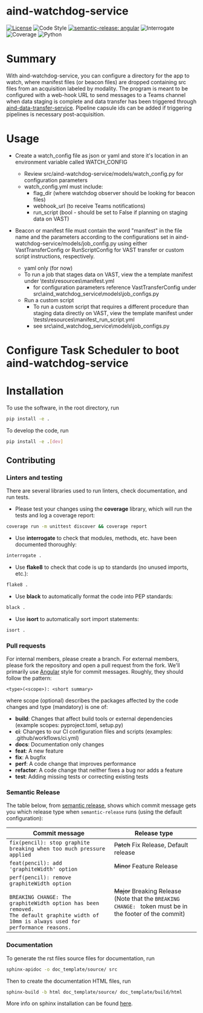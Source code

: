 # aind-watchdog-service

[![License](https://img.shields.io/badge/license-MIT-brightgreen)](LICENSE)
![Code Style](https://img.shields.io/badge/code%20style-black-black)
[![semantic-release: angular](https://img.shields.io/badge/semantic--release-angular-e10079?logo=semantic-release)](https://github.com/semantic-release/semantic-release)
![Interrogate](https://img.shields.io/badge/interrogate-100.0%25-brightgreen)
![Coverage](https://img.shields.io/badge/coverage-100%25-brightgreen?logo=codecov)
![Python](https://img.shields.io/badge/python->=3.7-blue?logo=python)

# Summary

With aind-watchdog-service, you can configure a directory for the app to watch, where manifest files (or beacon files) are dropped containing src files from an acquisition labeled by modality. The program is meant to be configured with a web-hook URL to send messages to a Teams channel when data staging is complete and data transfer has been triggered through [aind-data-transfer-service](https://github.com/AllenNeuralDynamics/aind-data-transfer-service). Pipeline capsule ids can be added if triggering pipelines is necessary post-acquisition.

# Usage
* Create a watch_config file as json or yaml and store it's location in an environment variable called WATCH_CONFIG
    * Review src/aind-watchdog-service/models/watch_config.py for configuration parameters
    * watch_config.yml must include:
        * flag_dir (where watchdog observer should be looking for beacon files)
        * webhook_url (to receive Teams notifications)
        * run_script (bool - should be set to False if planning on staging data on VAST)

* Beacon or manifest file must contain the word "manifest" in the file name and the parameters according to the configurations set in aind-watchdog-service/models/job_config.py using either VastTransferConfig or RunScriptConfig for VAST transfer or custom script instructions, respectively. 
    * yaml only (for now)
    * To run a job that stages data on VAST, view the a template manifest under \tests\resources\manifest.yml
        * for configuration parameters reference VastTransferConfig under src\aind_watchdog_service\models\job_configs.py
    * Run a custom script
        * To run a custom script that requires a different procedure than staging data directly on VAST, view the template manifest under \tests\resources\manifest_run_script.yml
        * see src\aind_watchdog_service\models\job_configs.py

# Configure Task Scheduler to boot aind-watchdog-service


# Installation
To use the software, in the root directory, run
```bash
pip install -e .
```

To develop the code, run
```bash
pip install -e .[dev]
```

## Contributing

### Linters and testing

There are several libraries used to run linters, check documentation, and run tests.

- Please test your changes using the **coverage** library, which will run the tests and log a coverage report:

```bash
coverage run -m unittest discover && coverage report
```

- Use **interrogate** to check that modules, methods, etc. have been documented thoroughly:

```bash
interrogate .
```

- Use **flake8** to check that code is up to standards (no unused imports, etc.):
```bash
flake8 .
```

- Use **black** to automatically format the code into PEP standards:
```bash
black .
```

- Use **isort** to automatically sort import statements:
```bash
isort .
```

### Pull requests

For internal members, please create a branch. For external members, please fork the repository and open a pull request from the fork. We'll primarily use [Angular](https://github.com/angular/angular/blob/main/CONTRIBUTING.md#commit) style for commit messages. Roughly, they should follow the pattern:
```text
<type>(<scope>): <short summary>
```

where scope (optional) describes the packages affected by the code changes and type (mandatory) is one of:

- **build**: Changes that affect build tools or external dependencies (example scopes: pyproject.toml, setup.py)
- **ci**: Changes to our CI configuration files and scripts (examples: .github/workflows/ci.yml)
- **docs**: Documentation only changes
- **feat**: A new feature
- **fix**: A bugfix
- **perf**: A code change that improves performance
- **refactor**: A code change that neither fixes a bug nor adds a feature
- **test**: Adding missing tests or correcting existing tests

### Semantic Release

The table below, from [semantic release](https://github.com/semantic-release/semantic-release), shows which commit message gets you which release type when `semantic-release` runs (using the default configuration):

| Commit message                                                                                                                                                                                   | Release type                                                                                                    |
| ------------------------------------------------------------------------------------------------------------------------------------------------------------------------------------------------ | --------------------------------------------------------------------------------------------------------------- |
| `fix(pencil): stop graphite breaking when too much pressure applied`                                                                                                                             | ~~Patch~~ Fix Release, Default release                                                                          |
| `feat(pencil): add 'graphiteWidth' option`                                                                                                                                                       | ~~Minor~~ Feature Release                                                                                       |
| `perf(pencil): remove graphiteWidth option`<br><br>`BREAKING CHANGE: The graphiteWidth option has been removed.`<br>`The default graphite width of 10mm is always used for performance reasons.` | ~~Major~~ Breaking Release <br /> (Note that the `BREAKING CHANGE: ` token must be in the footer of the commit) |

### Documentation
To generate the rst files source files for documentation, run
```bash
sphinx-apidoc -o doc_template/source/ src 
```
Then to create the documentation HTML files, run
```bash
sphinx-build -b html doc_template/source/ doc_template/build/html
```
More info on sphinx installation can be found [here](https://www.sphinx-doc.org/en/master/usage/installation.html).
